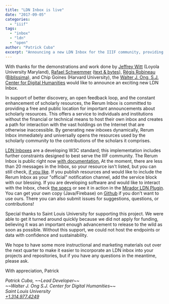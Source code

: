 ```yaml
---
title: "LDN Inbox is live"
date: "2017-09-05"
categories: 
  - "iiif"
tags: 
  - "inbox"
  - "ldn"
  - "open"
author: "Patrick Cuba"
excerpt: "Announcing a new LDN Inbox for the IIIF community, providing free public notification services for scholarly resources and enabling better discovery and feedback."
---
```


With thanks for the demonstrations and work done by [Jeffrey Witt](http://jeffreycwitt.com) (Loyola University Maryland), [Rafael Schwemmer](https://github.com/schwemmer) ([text & bytes](https://www.textandbytes.com)), [Régis Robineau](https://github.com/regisrob) ([Biblissima](http://www.biblissima-condorcet.fr)), and Chip Goines (Harvard University), the [Walter J. Ong, S.J. Center for Digital Humanities](https://github.com/CenterForDigitalHumanities) would like to announce an exciting new LDN Inbox.

In support of better discovery, an open feedback loop, and the constant enhancement of scholarly resources, the Rerum Inbox is committed to providing a free and public location for important announcements about scholarly resources. This offers a service to individuals and institutions without the financial or technical means to host their own inbox and creates a path for interaction with the vast holdings on the Internet that are otherwise inaccessible. By generating new inboxes dynamically, Rerum Inbox immediately and universally opens the resources used by the scholarly community to the contributions of the scholars it comprises.

[LDN Inboxes](https://www.w3.org/TR/ldn/) are a developing W3C standard; this implementation includes further constraints designed to best serve the IIIF community. The Rerum Inbox is public right now [with documentation.](https://centerfordigitalhumanities.github.io/inbox-docs/#!/) At the moment, there are less than 20 messages in the Inbox, so your resource isn't listed, but you can still check, [if you like](https://centerfordigitalhumanities.github.io/inbox-docs/#!/announcements). If you publish resources and would like to include the Rerum Inbox as your "official" notification channel, add the service block with our blessing. If you are developing software and would like to interact with the Inbox, check [the specs](https://centerfordigitalhumanities.github.io/inbox-docs/#!/specifications) or see it in action in the [Mirador LDN Plugin](https://github.com/jeffreycwitt/mirador-ldn-plugin). You can get your own copy (Java/Firebase) on [Github](https://github.com/CenterForDigitalHumanities/inbox) if you don't want to use ours. There you can also submit issues for suggestions, questions, or contributions!

Special thanks to Saint Louis University for supporting this project. We were able to get it turned around quickly because we did not apply for funding, believing it was an important enough advancement to release to the wild as soon as possible. Without this support, we could not host the endpoints or data with confidence and sustainability.

We hope to have some more instructional and marketing materials out over the next quarter to make it easier to incorporate an LDN inbox into your projects and repositories, but if you have any questions in the meantime, please ask.

With appreciation, Patrick

<address>Patrick Cuba, ~~Lead Developer~~ <br />
~~Walter J. Ong S.J. Center for Digital Humanities~~ <br />
Saint Louis University <br />
<a href="tel:+13149774249">+1.314.977.4249</a>
</address>
